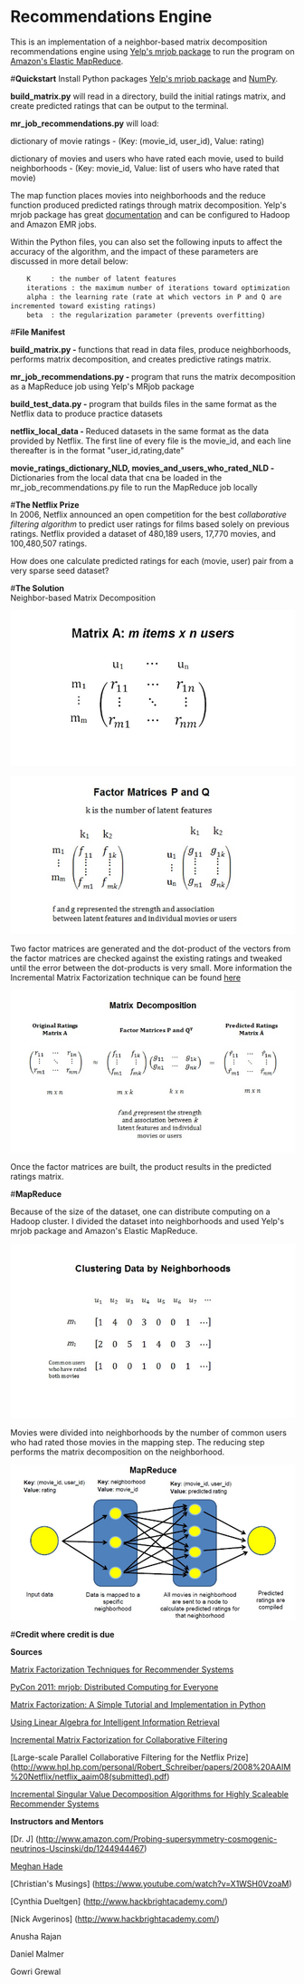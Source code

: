 <b>Recommendations Engine</b>
======================

This is an implementation of a neighbor-based matrix decomposition recommendations engine using [Yelp's mrjob package](https://github.com/Yelp/mrjob) to run the program on [Amazon's Elastic MapReduce](http://aws.amazon.com/elasticmapreduce/). 


#<b>Quickstart</b>
Install Python packages [Yelp's mrjob package](https://github.com/Yelp/mrjob) and [NumPy](http://www.numpy.org/). 

<b>build_matrix.py</b> will read in a directory, build the initial ratings matrix, and create predicted ratings that can be output to the terminal. 

<b>mr_job_recommendations.py</b> will load:

dictionary of movie ratings - (Key: (movie_id, user_id), Value: rating)

dictionary of movies and users who have rated each movie, used to build neighborhoods - (Key: movie_id, Value: list of users who have rated that movie) 

The map function places movies into neighborhoods and the reduce function produced predicted ratings through matrix decomposition. Yelp's mrjob package has great [documentation](https://pythonhosted.org/mrjob/) and can be configured to Hadoop and Amazon EMR jobs. 

Within the Python files, you can also set the following inputs to affect the accuracy of the algorithm, and the impact of these parameters are discussed in more detail below: 

	    K     : the number of latent features
	    iterations : the maximum number of iterations toward optimization
	    alpha : the learning rate (rate at which vectors in P and Q are incremented toward existing ratings)
	    beta  : the regularization parameter (prevents overfitting) 



#<b>File Manifest</b>

<b>build_matrix.py - </b> functions that read in data files, produce neighborhoods, performs matrix decomposition, and creates predictive ratings matrix. </br>

<b>mr_job_recommendations.py - </b> program that runs the matrix decomposition as a MapReduce job using Yelp's MRjob package</br>

<b>build_test_data.py - </b> program that builds files in the same format as the Netflix data to produce practice datasets</br> 

<b>netflix_local_data - </b> Reduced datasets in the same format as the data provided by Netflix. The first line of every file is the movie_id, and each line thereafter is in the format "user_id,rating,date" 

<b>movie_ratings_dictionary_NLD, movies_and_users_who_rated_NLD - </b> Dictionaries from the local data that cna be loaded in the mr_job_recommendations.py file to run the MapReduce job locally</br>



#<b>The Netflix Prize</b></br> 
In 2006, Netflix announced an open competition for the best <em>collaborative filtering algorithm</em> to predict user ratings for films based solely on previous ratings. Netflix provided a dataset of 480,189 users, 17,770 movies, and 100,480,507 ratings. 

How does one calculate predicted ratings for each (movie, user) pair from a very sparse seed dataset? 

#<b>The Solution </b></br> 
Neighbor-based Matrix Decomposition

![alt text](https://raw.githubusercontent.com/bnak/Recommendations_Engine/mrjob/static/matrix1.jpg)


![alt text](https://raw.githubusercontent.com/bnak/Recommendations_Engine/mrjob/static/matrix2.jpg)

Two factor matrices are generated and the dot-product of the vectors from the factor matrices are checked against the existing ratings and tweaked until the error between the dot-products is very small. More information the Incremental Matrix Factorization technique can be found [here](http://www.patrick-ott.de/dl/mf_ott.pdf)


![alt text](https://raw.githubusercontent.com/bnak/Recommendations_Engine/mrjob/static/matrix4.jpg)

Once the factor matrices are built, the product results in the predicted ratings matrix.

#<b>MapReduce </b></br> 

Because of the size of the dataset, one can distribute computing on a Hadoop cluster. I divided the dataset into neighborhoods and used Yelp's mrjob package and Amazon's Elastic MapReduce.


![alt text](https://raw.githubusercontent.com/bnak/Recommendations_Engine/mrjob/static/neighborhood.jpg)


Movies were divided into neighborhoods by the number of common users who had rated those movies in the mapping step. 
The reducing step performs the matrix decomposition on the neighborhood. 


![alt text](https://raw.githubusercontent.com/bnak/Recommendations_Engine/mrjob/static/MapReduce.jpg)



#<b>Credit where credit is due</b></br> 

<b>Sources</b>

[Matrix Factorization Techniques for Recommender Systems](https://datajobs.com/data-science-repo/Recommender-Systems-%5BNetflix%5D.pdf)

[PyCon 2011: mrjob: Distributed Computing for Everyone](http://blip.tv/pycon-us-videos-2009-2010-2011/pycon-2011-mrjob-distributed-computing-for-everyone-4898987/)

[Matrix Factorization: A Simple Tutorial and Implementation in Python](http://www.quuxlabs.com/blog/2010/09/matrix-factorization-a-simple-tutorial-and-implementation-in-python/)

[Using Linear Algebra for Intelligent Information Retrieval](http://lsirwww.epfl.ch/courses/dis/2003ws/papers/ut-cs-94-270.pdf)

[Incremental Matrix Factorization for Collaborative Filtering](http://www.patrick-ott.de/dl/mf_ott.pdf)

[Large-scale Parallel Collaborative Filtering for the Netflix Prize] (http://www.hpl.hp.com/personal/Robert_Schreiber/papers/2008%20AAIM%20Netflix/netflix_aaim08(submitted).pdf)

[Incremental Singular Value Decomposition Algorithms for Highly Scaleable Recommender Systems](http://files.grouplens.org/papers/sarwar_SVD.pdf)



<b>Instructors and Mentors</b>

[Dr. J] (http://www.amazon.com/Probing-supersymmetry-cosmogenic-neutrinos-Uscinski/dp/1244944467)

[Meghan Hade](http://www.meghan.io/)

[Christian's Musings] (https://www.youtube.com/watch?v=X1WSH0VzoaM)

[Cynthia Dueltgen] (http://www.hackbrightacademy.com/)

[Nick Avgerinos] (http://www.hackbrightacademy.com/)

Anusha Rajan

Daniel Malmer

Gowri Grewal













